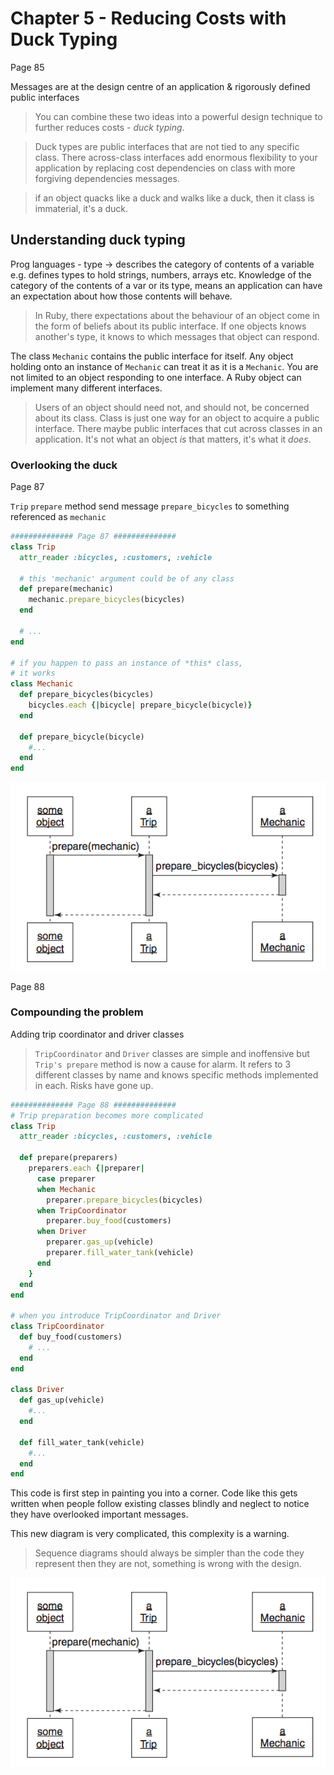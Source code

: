 # Chapter 5 - Reducing Costs with Duck Typing
Page 85

Messages are at the design centre of an application & rigorously defined public interfaces
>You can combine these two ideas into a powerful design technique to further reduces costs - *duck typing*.

>Duck types are public interfaces that are not tied to any specific class. There across-class interfaces add enormous flexibility to your application by replacing cost dependencies on class with more forgiving dependencies messages.

>if an object quacks like a duck and walks like a duck, then it class is immaterial, it's a duck.

## Understanding duck typing

Prog languages - type -> describes the category of contents of a variable e.g. defines types to hold strings, numbers, arrays etc.
Knowledge of the category of the contents of a var or its type, means an application can have an expectation about how those contents will behave.

>In Ruby, there expectations about the behaviour of an object come in the form of beliefs about its public interface. If one objects knows another's type, it knows to which messages that object can respond.

The class `Mechanic` contains the public interface for itself. Any object holding onto an instance of `Mechanic` can treat it as it is a `Mechanic`.
You are not limited to an object responding to one interface.
A Ruby object can implement many different interfaces.

>Users of an object should need not, and should not, be concerned about its class. Class is just one way for an object to acquire a public interface.
There maybe public interfaces that cut across classes in an application.
>It's not what an object *is* that matters, it's what it *does*.

### Overlooking the duck
Page 87

`Trip` `prepare` method send message `prepare_bicycles` to something referenced as `mechanic`

```ruby
############## Page 87 ##############
class Trip
  attr_reader :bicycles, :customers, :vehicle

  # this 'mechanic' argument could be of any class
  def prepare(mechanic)
    mechanic.prepare_bicycles(bicycles)
  end

  # ...
end

# if you happen to pass an instance of *this* class,
# it works
class Mechanic
  def prepare_bicycles(bicycles)
    bicycles.each {|bicycle| prepare_bicycle(bicycle)}
  end

  def prepare_bicycle(bicycle)
    #...
  end
end
```

![figure 5.1](fig5_1.png)

Page 88

### Compounding the problem

Adding trip coordinator and driver classes

>`TripCoordinator` and `Driver` classes are simple and inoffensive but `Trip's prepare` method is now a cause for alarm.
>It refers to 3 different classes by name and knows specific methods implemented in each.
Risks have gone up.

```ruby
############## Page 88 ##############
# Trip preparation becomes more complicated
class Trip
  attr_reader :bicycles, :customers, :vehicle

  def prepare(preparers)
    preparers.each {|preparer|
      case preparer
      when Mechanic
        preparer.prepare_bicycles(bicycles)
      when TripCoordinator
        preparer.buy_food(customers)
      when Driver
        preparer.gas_up(vehicle)
        preparer.fill_water_tank(vehicle)
      end
    }
  end
end

# when you introduce TripCoordinator and Driver
class TripCoordinator
  def buy_food(customers)
    # ...
  end
end

class Driver
  def gas_up(vehicle)
    #...
  end

  def fill_water_tank(vehicle)
    #...
  end
end
```

This code is first step in painting you into a corner. Code like this gets written when people follow existing classes blindly and neglect to notice they have overlooked important messages.

This new diagram is very complicated, this complexity is a warning.

>Sequence diagrams should always be simpler than the code they represent then they are not, something is wrong with the design. 

![figure 5.1](fig5_1.png)
